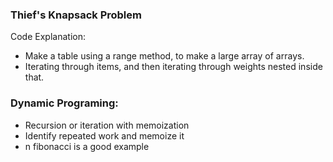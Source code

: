 ### Thief's Knapsack Problem

Code Explanation: 
- Make a table using a range method, to make a large array of arrays. 
- Iterating through items, and then iterating through weights nested inside that. 

### Dynamic Programing:
- Recursion or iteration with memoization 
- Identify repeated work and memoize it
- n fibonacci is a good example